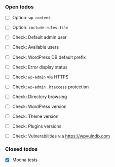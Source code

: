 ### Open todos

- [ ] Option: `wp-content`
- [ ] Option: `include-rules-file`
- [ ] Check: Default admin user
- [ ] Check: Available users
- [ ] Check: WordPress DB default prefix
- [ ] Check: Error display status
- [ ] Check: `wp-admin` via HTTPS
- [ ] Check: `wp-admin` `.htaccess` protection
- [ ] Check: Directory browsing
- [ ] Check: WordPress version
- [ ] Check: Theme version
- [ ] Check: Plugins versions
- [ ] Check: Vulnerabilities via https://wpvulndb.com


### Closed todos

- [x] Mocha tests
